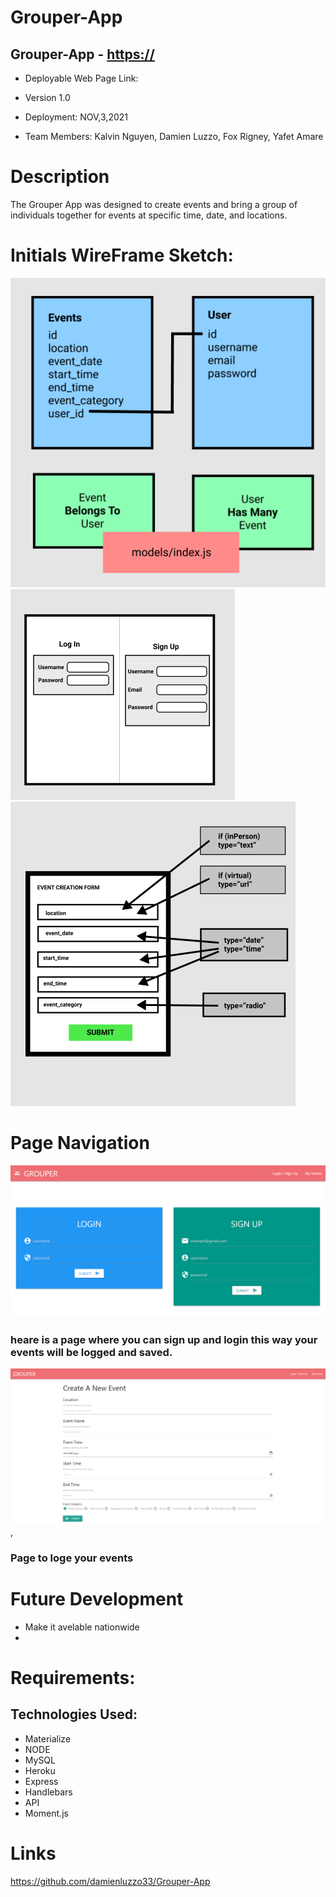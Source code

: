 # Grouper-App

## Grouper-App - [https://]()

* Deployable Web Page Link:

* Version 1.0

* Deployment: NOV,3,2021

-  Team Members: Kalvin Nguyen, Damien Luzzo, Fox Rigney, Yafet Amare

# Description

The Grouper App was designed to create events and bring a group of individuals together for events at specific time, date, and locations.
<!-- Grouper is an application based is Austin Texas to helps people create events remotely or socially and helps people connect with friends and family.
our main goal is  -->

# Initials WireFrame Sketch: 
![image name](./templates/image/Readme.image/wireframe.png)   ![image name](./templates/image/Readme.image/user_login.png)   ![image name](./templates/image/Readme.image/event_create_screenshot.png)

# Page Navigation 

![image name](./templates/image/Readme.image/login_page.png)

### heare is a page where you can sign up and login this way your events will be logged and saved. 

![image name](./templates/image/Readme.image/event.log.png),

### Page to loge your events 

# Future Development

- Make it avelable nationwide 
-
# Requirements:

## Technologies Used: 

 - Materialize 
 - NODE
 - MySQL
 - Heroku
 - Express
 - Handlebars
 - API
 - Moment.js

# Links 
https://github.com/damienluzzo33/Grouper-App